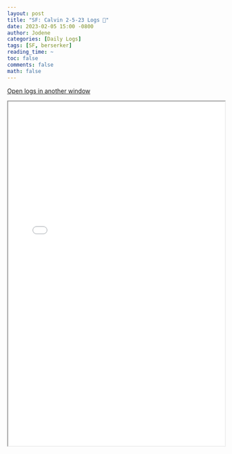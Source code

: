 ```yaml
---
layout: post
title: "SF: Calvin 2-5-23 Logs 📜"
date: 2023-02-05 15:00 -0800
author: Jodene
categories: [Daily Logs]
tags: [SF, berserker]
reading_time: ~
toc: false
comments: false
math: false
---
```


<a href="/assets/logs/2023/February/daily/2-5-23-SF-Calvin/index.html#SF%3A%20Calvin%20vs%20VIP%202-5-23" target="_blank">Open logs in another window</a>

<iframe src="/assets/logs/2023/February/daily/2-5-23-SF-Calvin/index.html#SF%3A%20Calvin%20vs%20VIP%202-5-23" width="100%" height="800" style="display:block; margin: 0 auto;"> </iframe>
